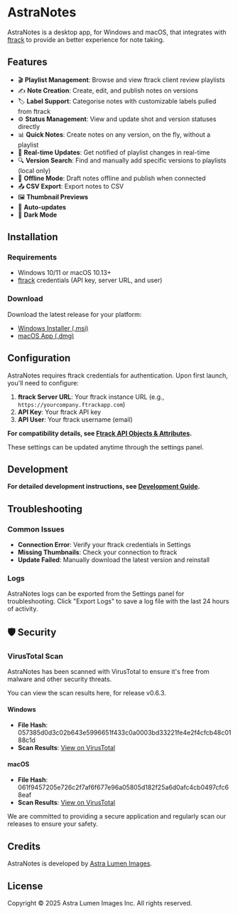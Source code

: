 # AstraNotes

AstraNotes is a desktop app, for Windows and macOS, that integrates with [ftrack](https://www.ftrack.com/) to provide an better experience for note taking.

## Features

- 🎬 **Playlist Management**: Browse and view ftrack client review playlists
- ✍️ **Note Creation**: Create, edit, and publish notes on versions
- 🏷️ **Label Support**: Categorise notes with customizable labels pulled from ftrack
- ⚙️ **Status Management**: View and update shot and version statuses directly
- 📊 **Quick Notes**: Create notes on any version, on the fly, without a playlist
- 🔄 **Real-time Updates**: Get notified of playlist changes in real-time
- 🔍 **Version Search**: Find and manually add specific versions to playlists (local only)
- 💾 **Offline Mode**: Draft notes offline and publish when connected
- 📤 **CSV Export**: Export notes to CSV
- 🖼️ **Thumbnail Previews**
- 🔄 **Auto-updates**
- 🌙 **Dark Mode**

## Installation

### Requirements

- Windows 10/11 or macOS 10.13+
- [ftrack](https://www.ftrack.com/) credentials (API key, server URL, and user)

### Download

Download the latest release for your platform:

- [Windows Installer (.msi)](https://github.com/matteoveglia/AstraNotes/releases/latest)
- [macOS App (.dmg)](https://github.com/matteoveglia/AstraNotes/releases/latest)

## Configuration

AstraNotes requires ftrack credentials for authentication. Upon first launch, you'll need to configure:

1. **ftrack Server URL**: Your ftrack instance URL (e.g., `https://yourcompany.ftrackapp.com`)
2. **API Key**: Your ftrack API key
3. **API User**: Your ftrack username (email)

**For compatibility details, see [Ftrack API Objects & Attributes](./docs/ftrack-api-objects.md).**

These settings can be updated anytime through the settings panel.

## Development
**For detailed development instructions, see [Development Guide](./docs/development.md).**

## Troubleshooting

### Common Issues

- **Connection Error**: Verify your ftrack credentials in Settings
- **Missing Thumbnails**: Check your connection to ftrack
- **Update Failed**: Manually download the latest version and reinstall

### Logs

AstraNotes logs can be exported from the Settings panel for troubleshooting. Click "Export Logs" to save a log file with the last 24 hours of activity.
## 🛡️ Security

### VirusTotal Scan

AstraNotes has been scanned with VirusTotal to ensure it's free from malware and other security threats.

You can view the scan results here, for release v0.6.3.

#### Windows
- **File Hash**: 057385d0d3c02b643e5996651f433c0a0003bd33221fe4e2f4cfcb48c0188c1d
- **Scan Results**: [View on VirusTotal](https://www.virustotal.com/gui/file/057385d0d3c02b643e5996651f433c0a0003bd33221fe4e2f4cfcb48c0188c1d?nocache=1)

#### macOS
- **File Hash**: 061f9457205e726c2f7af6f677e96a05805d182f25a6d0afc4cb0497cfc68eaf
- **Scan Results**: [View on VirusTotal](https://www.virustotal.com/gui/file/061f9457205e726c2f7af6f677e96a05805d182f25a6d0afc4cb0497cfc68eaf/detection)

We are committed to providing a secure application and regularly scan our releases to ensure your safety.

## Credits

AstraNotes is developed by [Astra Lumen Images](https://astralumen.co/).

## License

Copyright © 2025 Astra Lumen Images Inc. All rights reserved.
